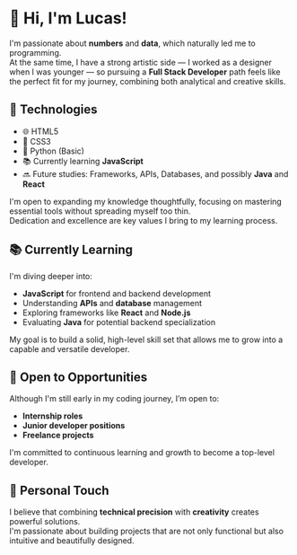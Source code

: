 # 👋 Hi, I'm Lucas!

I'm passionate about **numbers** and **data**, which naturally led me to programming.  
At the same time, I have a strong artistic side — I worked as a designer when I was younger — so pursuing a **Full Stack Developer** path feels like the perfect fit for my journey, combining both analytical and creative skills.


## 🚀 Technologies

- 🌐 HTML5
- 🎨 CSS3
- 🐍 Python (Basic)
- 📚 Currently learning **JavaScript**
- 🔜 Future studies: Frameworks, APIs, Databases, and possibly **Java** and **React**

I'm open to expanding my knowledge thoughtfully, focusing on mastering essential tools without spreading myself too thin.  
Dedication and excellence are key values I bring to my learning process.


## 📚 Currently Learning

I'm diving deeper into:
- **JavaScript** for frontend and backend development
- Understanding **APIs** and **database** management
- Exploring frameworks like **React** and **Node.js**
- Evaluating **Java** for potential backend specialization

My goal is to build a solid, high-level skill set that allows me to grow into a capable and versatile developer.


## 🌟 Open to Opportunities

Although I'm still early in my coding journey, I’m open to:
- **Internship roles**
- **Junior developer positions**
- **Freelance projects**

I'm committed to continuous learning and growth to become a top-level developer.


## 🎨 Personal Touch

I believe that combining **technical precision** with **creativity** creates powerful solutions.  
I'm passionate about building projects that are not only functional but also intuitive and beautifully designed.

